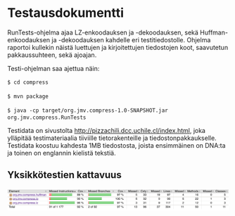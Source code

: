 # Testausdokumentti

RunTests-ohjelma ajaa LZ-enkoodauksen ja -dekoodauksen, sekä
Huffman-enkoodauksen ja -dekoodauksen kahdelle eri testitiedostolle.
Ohjelma raportoi kullekin näistä luettujen ja kirjoitettujen
tiedostojen koot, saavutetun pakkaussuhteen, sekä ajoajan.

Testi-ohjelman saa ajettua näin:

    $ cd compress

    $ mvn package

    $ java -cp target/org.jmv.compress-1.0-SNAPSHOT.jar org.jmv.compress.RunTests

Testidata on sivustolta
<http://pizzachili.dcc.uchile.cl/index.html>, joka ylläpitää
testimateriaalia tiiviille tietorakenteille ja tiedostonpakkaukselle.
Testidata koostuu kahdesta 1MB tiedostosta, joista ensimmäinen on
DNA:ta ja toinen on englannin kielistä tekstiä.

## Yksikkötestien kattavuus

![Kattavuusraportti](./kattavuus.png)

